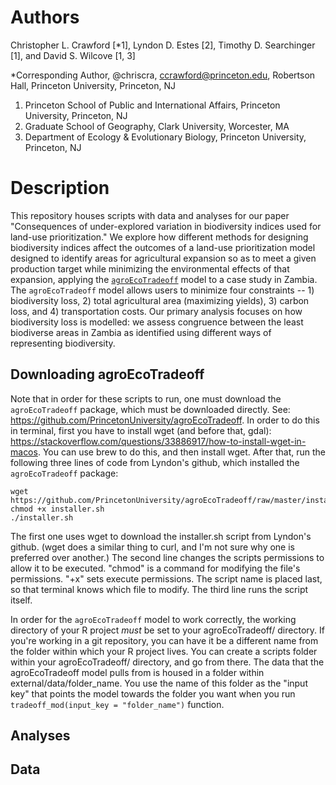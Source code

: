 # Authors
Christopher L. Crawford [\*1], Lyndon D. Estes [2], Timothy D. Searchinger [1], and David S. Wilcove [1, 3]

\*Corresponding Author, @chriscra, ccrawford@princeton.edu, Robertson Hall, Princeton University, Princeton, NJ  
1. Princeton School of Public and International Affairs, Princeton University, Princeton, NJ  
2. Graduate School of Geography, Clark University, Worcester, MA  
3. Department of Ecology & Evolutionary Biology, Princeton University, Princeton, NJ  

# Description

This repository houses scripts with data and analyses for our paper "Consequences of under-explored variation in biodiversity indices used for land-use prioritization." We explore how different methods for designing biodiversity indices affect the outcomes of a land-use prioritization model designed to identify areas for agricultural expansion so as to meet a given production target while minimizing the environmental effects of that expansion, applying the [`agroEcoTradeoff`](https://github.com/PrincetonUniversity/agroEcoTradeoff) model to a case study in Zambia. The `agroEcoTradeoff` model allows users to minimize four constraints -- 1) biodiversity loss, 2) total agricultural area (maximizing yields), 3) carbon loss, and 4) transportation costs. Our primary analysis focuses on how biodiversity loss is modelled: we assess congruence between the least biodiverse areas in Zambia as identified using different ways of representing biodiversity.

## Downloading agroEcoTradeoff

Note that in order for these scripts to run, one must download the `agroEcoTradeoff` package, which must be downloaded directly. See: https://github.com/PrincetonUniversity/agroEcoTradeoff. In order to do this in terminal, first you have to install wget (and before that, gdal): https://stackoverflow.com/questions/33886917/how-to-install-wget-in-macos. You can use brew to do this, and then install wget. After that, run the following three lines of code from Lyndon's github, which installed the `agroEcoTradeoff` package:

```
wget https://github.com/PrincetonUniversity/agroEcoTradeoff/raw/master/installer.sh
chmod +x installer.sh
./installer.sh
```

The first one uses wget to download the installer.sh script from Lyndon's github. (wget does a similar thing to curl, and I'm not sure why one is preferred over another.)
The second line changes the scripts permissions to allow it to be executed. "chmod" is a command for modifying the file's permissions. "+x" sets execute permissions. The script name is placed last, so that terminal knows which file to modify.
The third line runs the script itself.

In order for the `agroEcoTradeoff` model to work correctly, the working directory of your R project *must* be set to your agroEcoTradeoff/ directory. If you're working in a git repository, you can have it be a different name from the folder within which your R project lives.  You can create a scripts folder within your agroEcoTradeoff/ directory, and go from there. The data that the agroEcoTradeoff model pulls from is housed in a folder within external/data/folder_name. You use the name of this folder as the "input key" that points the model towards the folder you want when you run `tradeoff_mod(input_key = "folder_name")` function.

## Analyses

## Data

